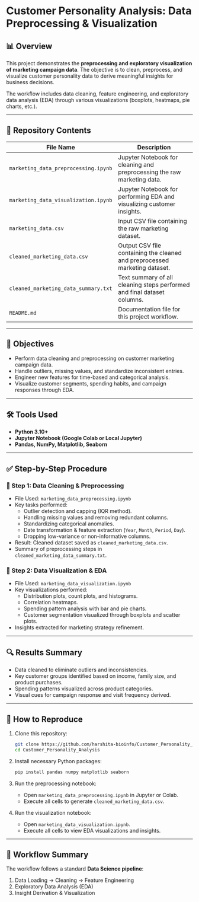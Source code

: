 

# Customer Personality Analysis: Data Preprocessing & Visualization

## 📊 Overview

This project demonstrates the **preprocessing and exploratory visualization of marketing campaign data**. The objective is to clean, preprocess, and visualize customer personality data to derive meaningful insights for business decisions.

The workflow includes data cleaning, feature engineering, and exploratory data analysis (EDA) through various visualizations (boxplots, heatmaps, pie charts, etc.).

---

## 📁 Repository Contents

| File Name                               | Description                                                                 |
|-----------------------------------------|-----------------------------------------------------------------------------|
| `marketing_data_preprocessing.ipynb`    | Jupyter Notebook for cleaning and preprocessing the raw marketing data.     |
| `marketing_data_visualization.ipynb`    | Jupyter Notebook for performing EDA and visualizing customer insights.      |
| `marketing_data.csv`            | Input CSV file containing the raw marketing dataset.  |
| `cleaned_marketing_data.csv`            | Output CSV file containing the cleaned and preprocessed marketing dataset.  |
| `cleaned_marketing_data_summary.txt`    | Text summary of all cleaning steps performed and final dataset columns.     |
| `README.md`                             | Documentation file for this project workflow.                               |

---

## 🎯 Objectives

- Perform data cleaning and preprocessing on customer marketing campaign data.
- Handle outliers, missing values, and standardize inconsistent entries.
- Engineer new features for time-based and categorical analysis.
- Visualize customer segments, spending habits, and campaign responses through EDA.

---

## 🛠️ Tools Used

- **Python 3.10+**
- **Jupyter Notebook (Google Colab or Local Jupyter)**
- **Pandas, NumPy, Matplotlib, Seaborn**

---

## ✅ Step-by-Step Procedure

### 🔹 Step 1: Data Cleaning & Preprocessing
- File Used: `marketing_data_preprocessing.ipynb`
- Key tasks performed:
  - Outlier detection and capping (IQR method).
  - Handling missing values and removing redundant columns.
  - Standardizing categorical anomalies.
  - Date transformation & feature extraction (`Year`, `Month`, `Period`, `Day`).
  - Dropping low-variance or non-informative columns.
- Result: Cleaned dataset saved as `cleaned_marketing_data.csv`.
- Summary of preprocessing steps in `cleaned_marketing_data_summary.txt`.

### 🔹 Step 2: Data Visualization & EDA
- File Used: `marketing_data_visualization.ipynb`
- Key visualizations performed:
  - Distribution plots, count plots, and histograms.
  - Correlation heatmaps.
  - Spending pattern analysis with bar and pie charts.
  - Customer segmentation visualized through boxplots and scatter plots.
- Insights extracted for marketing strategy refinement.

---

## 🔍 Results Summary

- Data cleaned to eliminate outliers and inconsistencies.
- Key customer groups identified based on income, family size, and product purchases.
- Spending patterns visualized across product categories.
- Visual cues for campaign response and visit frequency derived.

---

## 🔁 How to Reproduce

1. Clone this repository:
   ```bash
   git clone https://github.com/harshita-bioinfo/Customer_Personality_Analysis.git
   cd Customer_Personality_Analysis
   ```

2. Install necessary Python packages:
   ```bash
   pip install pandas numpy matplotlib seaborn
   ```

3. Run the preprocessing notebook:
   - Open `marketing_data_preprocessing.ipynb` in Jupyter or Colab.
   - Execute all cells to generate `cleaned_marketing_data.csv`.

4. Run the visualization notebook:
   - Open `marketing_data_visualization.ipynb`.
   - Execute all cells to view EDA visualizations and insights.

---

## 🔄 Workflow Summary

The workflow follows a standard **Data Science pipeline**:

1. Data Loading → Cleaning → Feature Engineering
2. Exploratory Data Analysis (EDA)
3. Insight Derivation & Visualization

